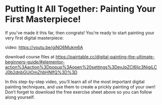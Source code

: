 # Putting It All Together: Painting Your First Masterpiece!
If you’ve made it this far, then congrats! You’re ready to start painting your very first digital masterpiece:

video: https://youtu.be/gjNO6Mukm6A

download course files at https://paintable.cc/digital-painting-the-ultimate-beginners-guide/#elementor-action%3Aaction%3Dpopup%3Aopen%20settings%3DeyJpZCI6Ijc3NjgiLCJ0b2dnbGUiOmZhbHNlfQ%3D%3D

In this step-by-step video, you’ll learn all of the most important digital painting techniques, and use them to create a prickly painting of your own! Don’t forget to download the free exercise sheet above so you can follow along yourself.


